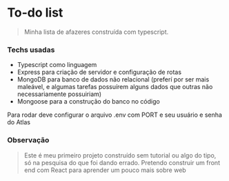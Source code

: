 # To-do list
> Minha lista de afazeres construída com typescript.

### Techs usadas
- Typescript como linguagem
- Express para criação de servidor e configuração de rotas
- MongoDB para banco de dados não relacional (preferí por ser mais maleável, e algumas tarefas possuírem alguns dados que outras não necessariamente possuiriam)
- Mongoose para a construção do banco no código

Para rodar deve configurar o arquivo .env com PORT e seu usuário e senha do Atlas

### Observação
> Este é meu primeiro projeto construído sem tutorial ou algo do tipo, só na pesquisa do que foi dando errado. Pretendo construir um front end com React para aprender um pouco mais sobre web
